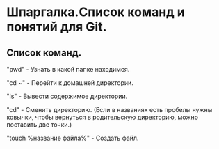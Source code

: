 # Шпаргалка.Cписок команд и понятий для Git.

## Список команд.

"pwd" - Узнать в какой папке находимся.


"cd ~" - Перейти к домашней директории.

"ls" - Вывести содержимое директории.

"cd" - Сменить директорию. (Если в названиях есть пробелы нужны ковычки, чтобы вернуться в родительскую директорию, можно поставить две точки.)

"touch %название файла%" - Создать файл.